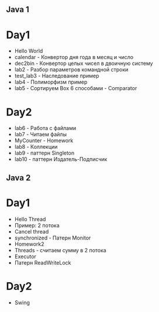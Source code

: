 ## Java 1  
# Day1  
- Hello World  
- calendar - Конвертор дня года в месяц и число  
- dec2bin - Конвертор целых чисел в двоичную систему  
- lab2 -  Разбор параметров командной строки  
- test_lab3 - Наследование пример  
- lab4 - Полиморфизм пример  
- lab5 - Сортируем Box 6 способами - Comparator  

# Day2  
- lab6 - Работа с файлами  
- lab7 - Читаем файлы  
- MyCounter - Homework  
- lab8 - Коллекции  
- lab9 - паттерн  Singleton  
- lab10 - паттерн Издатель-Подписчик  

## Java 2  
# Day1  
- Hello Thread  
- Пример: 2 потока  
- Cancel thread  
- synchronized - Патерн Monitor  
- Homework2  
- Threads - считаем сумму в 2 потока  
- Executor  
- Патерн ReadWriteLock  

# Day2  
- Swing  

  
 





